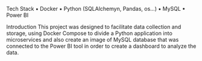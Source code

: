 Tech Stack
▪ Docker
▪ Python (SQLAlchemyn, Pandas, os…)
▪ MySQL
▪ Power BI

Introduction
This project was designed to facilitate data collection and storage, using Docker Compose to divide a Python application into microservices and also create an image of MySQL database that was connected to the Power BI tool in order to create a dashboard to analyze the data.
